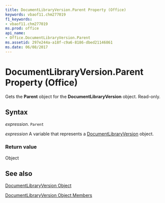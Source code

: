 ```yaml
---
title: DocumentLibraryVersion.Parent Property (Office)
keywords: vbaof11.chm277019
f1_keywords:
- vbaof11.chm277019
ms.prod: office
api_name:
- Office.DocumentLibraryVersion.Parent
ms.assetid: 297e244a-a18f-c9a6-8186-dbed21146861
ms.date: 06/08/2017
---
```



# DocumentLibraryVersion.Parent Property (Office)

Gets the  **Parent** object for the **DocumentLibraryVersion** object. Read-only.


## Syntax

 _expression_. `Parent`

 _expression_ A variable that represents a [DocumentLibraryVersion](./Office.DocumentLibraryVersion.md) object.


### Return value

Object


## See also


[DocumentLibraryVersion Object](Office.DocumentLibraryVersion.md)



[DocumentLibraryVersion Object Members](./overview/Library-Reference/documentlibraryversion-members-office.md)

